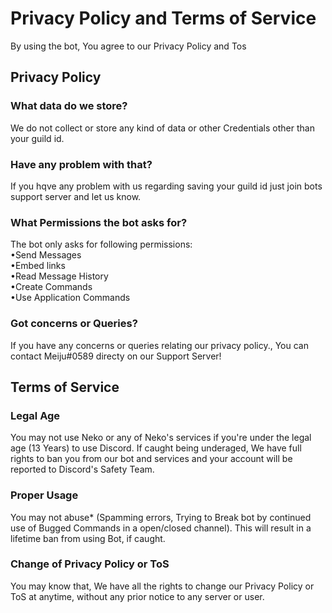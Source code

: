 
<h1>Privacy Policy and Terms of Service</h1>
<p> By using the bot, You agree to our Privacy Policy and  Tos</p>

<h2>Privacy Policy</h2>
<h3>What data do we store?</h3>
<p>We do not collect or store any kind of data or other Credentials other than your guild id.</p>

  <h3>Have any problem with that?</h3>

  <p>If you hqve any problem with us regarding saving your guild id just join bots support server and let us know. </p>

<h3> 
  What Permissions the bot asks for?</h3>
  <p>The bot only asks for following permissions:
  <br>
  •Send Messages
<br>
  •Embed links
<br>
•Read Message History
<br>
  •Create Commands
  <br>
  •Use Application Commands
<h3>Got concerns or Queries?</h3>
<p>If you have any concerns or queries relating our privacy policy., You can contact Meiju#0589 directy on our Support Server!</p>

<h2>Terms of Service </h2>

<h3>Legal Age </h3>
<p>You may not use Neko or any of Neko's services if you're under the legal age (13 Years) to use Discord. If caught being underaged, We have full rights to ban you from our bot and services and your account will be reported to Discord's Safety Team.</p>


<h3>Proper Usage </h3>
<p>You may not abuse* (Spamming errors, Trying to Break bot by continued use of Bugged Commands in a open/closed channel). This will result in a lifetime ban from using Bot, if caught.</p>

<h3>Change of Privacy Policy or ToS </h3>
<p>You may know that, We have all the rights to change our Privacy Policy or ToS at anytime, without any prior notice to any server or user.</p>
